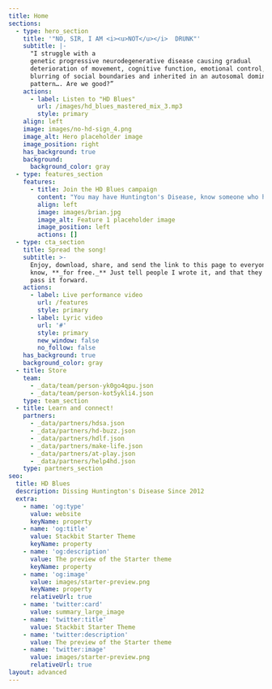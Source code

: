```yaml
---
title: Home
sections:
  - type: hero_section
    title: '"NO, SIR, I AM <i><u>NOT</u></i>  DRUNK"'
    subtitle: |-
      "I struggle with a 
      genetic progressive neurodegenerative disease causing gradual 
      deterioration of movement, cognitive function, emotional control, 
      blurring of social boundaries and inherited in an autosomal dominant 
      pattern…. Are we good?”
    actions:
      - label: Listen to "HD Blues"
        url: /images/hd_blues_mastered_mix_3.mp3
        style: primary
    align: left
    image: images/no-hd-sign_4.png
    image_alt: Hero placeholder image
    image_position: right
    has_background: true
    background:
      background_color: gray
  - type: features_section
    features:
      - title: Join the HD Blues campaign
        content: "You may have Huntington's Disease, know someone who has it, be part of a medical or research or pharmacological community working with HD, run\nan HD support group, be a Woody Guthrie fan, or simply want a new excuse for acting drunk.\_Whatever your connection, join us and stop people in their tracks for a teachable moment: *This* is HD.\_\n\nBrian Schrag, Founder\n"
        align: left
        image: images/brian.jpg
        image_alt: Feature 1 placeholder image
        image_position: left
        actions: []
  - type: cta_section
    title: Spread the song!
    subtitle: >-
      Enjoy, download, share, and send the link to this page to everyone you
      know, **_for free._** Just tell people I wrote it, and that they should
      pass it forward.
    actions:
      - label: Live performance video
        url: /features
        style: primary
      - label: Lyric video
        url: '#'
        style: primary
        new_window: false
        no_follow: false
    has_background: true
    background_color: gray
  - title: Store
    team:
      - _data/team/person-yk0go4qpu.json
      - _data/team/person-kot5ykli4.json
    type: team_section
  - title: Learn and connect!
    partners:
      - _data/partners/hdsa.json
      - _data/partners/hd-buzz.json
      - _data/partners/hdlf.json
      - _data/partners/make-life.json
      - _data/partners/at-play.json
      - _data/partners/help4hd.json
    type: partners_section
seo:
  title: HD Blues
  description: Dissing Huntington's Disease Since 2012
  extra:
    - name: 'og:type'
      value: website
      keyName: property
    - name: 'og:title'
      value: Stackbit Starter Theme
      keyName: property
    - name: 'og:description'
      value: The preview of the Starter theme
      keyName: property
    - name: 'og:image'
      value: images/starter-preview.png
      keyName: property
      relativeUrl: true
    - name: 'twitter:card'
      value: summary_large_image
    - name: 'twitter:title'
      value: Stackbit Starter Theme
    - name: 'twitter:description'
      value: The preview of the Starter theme
    - name: 'twitter:image'
      value: images/starter-preview.png
      relativeUrl: true
layout: advanced
---
```

